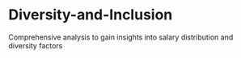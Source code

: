 # Diversity-and-Inclusion
Comprehensive analysis to gain insights into salary distribution and diversity factors
